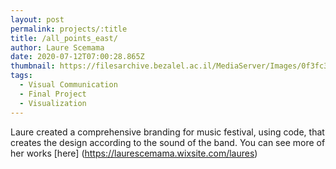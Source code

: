 ```yaml
---
layout: post
permalink: projects/:title
title: /all_points_east/
author: Laure Scemama
date: 2020-07-12T07:00:28.865Z
thumbnail: https://filesarchive.bezalel.ac.il/MediaServer/Images/0f3fc33b6b724193b7605c7dcd3ffdb2_558X782.jpg
tags:
  - Visual Communication
  - Final Project
  - Visualization
---
```

Laure created a comprehensive branding for music festival, using code, that creates the design according to the sound of the band.
You can see more of her works [here] (https://laurescemama.wixsite.com/laures)